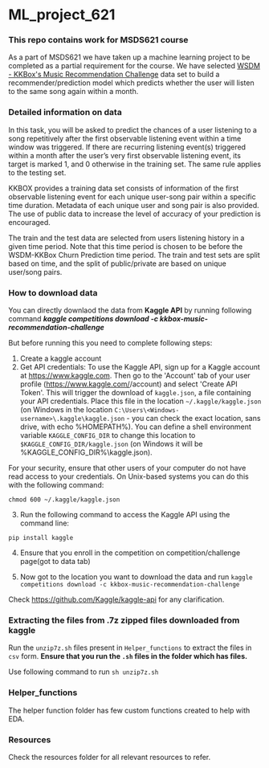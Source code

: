 # ML_project_621
### This repo contains work for MSDS621 course 
As a part of MSDS621 we have taken up a machine learning project to be completed as a partial requirement for the course.
We have selected [WSDM - KKBox's Music Recommendation Challenge](https://www.kaggle.com/c/kkbox-music-recommendation-challenge) data set to build a recommender/prediction model which predicts whether the user will listen to the same song again within a month.

### Detailed information on data
In this task, you will be asked to predict the chances of a user listening to a song repetitively after the first observable listening event within a time window was triggered. If there are recurring listening event(s) triggered within a month after the user’s very first observable listening event, its target is marked 1, and 0 otherwise in the training set. The same rule applies to the testing set.

KKBOX provides a training data set consists of information of the first observable listening event for each unique user-song pair within a specific time duration. Metadata of each unique user and song pair is also provided. The use of public data to increase the level of accuracy of your prediction is encouraged.

The train and the test data are selected from users listening history in a given time period. Note that this time period is chosen to be before the WSDM-KKBox Churn Prediction time period. The train and test sets are split based on time, and the split of public/private are based on unique user/song pairs.


### How to download data
You can directly downlaod the data from **Kaggle API** by running following command ***kaggle competitions download -c kkbox-music-recommendation-challenge***

But before running this you need to complete following steps:
1. Create a kaggle account
2. Get API credentials: To use the Kaggle API, sign up for a Kaggle account at https://www.kaggle.com. Then go to the 'Account' tab of your user profile (https://www.kaggle.com/<username>/account) and select 'Create API Token'. This will trigger the download of `kaggle.json`, a file containing your API credentials. Place this file in the location `~/.kaggle/kaggle.json` (on Windows in the location `C:\Users\<Windows-username>\.kaggle\kaggle.json` - you can check the exact location, sans drive, with echo %HOMEPATH%). You can define a shell environment variable `KAGGLE_CONFIG_DIR` to change this location to `$KAGGLE_CONFIG_DIR/kaggle.json` (on Windows it will be %KAGGLE_CONFIG_DIR%\kaggle.json).
  
  For your security, ensure that other users of your computer do not have read access to your credentials. On Unix-based systems you can do this with the following command:
  
  `chmod 600 ~/.kaggle/kaggle.json`
  
  3. Run the following command to access the Kaggle API using the command line:

`pip install kaggle`

4. Ensure that you enroll in the competition on competition/challenge page(got to data tab)

5. Now got to the location you want to download the data and run `kaggle competitions download -c kkbox-music-recommendation-challenge`

Check https://github.com/Kaggle/kaggle-api for any clarification.



### Extracting the files from .7z zipped files downloaded from kaggle
Run the `unzip7z.sh` files present in `Helper_functions` to extract the files in `csv` form. **Ensure that you run the `.sh` files in the folder which has files.**

Use following command to run `sh unzip7z.sh`

### Helper_functions
The helper function folder has few custom functions created to help with EDA.

### Resources
Check the resources folder for all relevant resources to refer.

